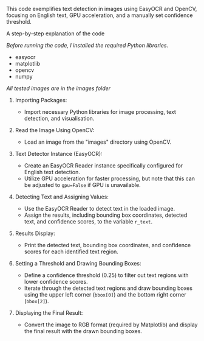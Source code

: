 This code exemplifies text detection in images using EasyOCR and OpenCV, focusing on English text, GPU acceleration, and a manually set confidence threshold.

A step-by-step explanation of the code

_Before running the code, I installed the required Python libraries._

- easyocr
- matplotlib
- opencv
- numpy

*All tested images are in the images folder*

1. Importing Packages:

   - Import necessary Python libraries for image processing, text detection, and visualisation.

2. Read the Image Using OpenCV:

   - Load an image from the "images" directory using OpenCV.

3. Text Detector Instance (EasyOCR):

   - Create an EasyOCR Reader instance specifically configured for English text detection.
   - Utilize GPU acceleration for faster processing, but note that this can be adjusted to `gpu=False` if GPU is unavailable.

4. Detecting Text and Assigning Values:

   - Use the EasyOCR Reader to detect text in the loaded image.
   - Assign the results, including bounding box coordinates, detected text, and confidence scores, to the variable `r_text`.

5. Results Display:

   - Print the detected text, bounding box coordinates, and confidence scores for each identified text region.

6. Setting a Threshold and Drawing Bounding Boxes:

   - Define a confidence threshold (0.25) to filter out text regions with lower confidence scores.
   - Iterate through the detected text regions and draw bounding boxes using the upper left corner (`bbox[0]`) and the bottom right corner (`bbox[2]`).

7. Displaying the Final Result:
   - Convert the image to RGB format (required by Matplotlib) and display the final result with the drawn bounding boxes.
